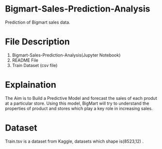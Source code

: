 # Bigmart-Sales-Prediction-Analysis
  Prediction of Bigmart sales data.
  
# File Description
 1) Bigmart-Sales-Prediction-Analysis(Jupyter Notebook)
 2) README File
 3) Train Dataset (csv file)

# Explaination
 The Aim is to Build a Predictive Model and forecast the sales of each produt at a particular store.
Using this model, BigMart will try to understand the properties of product and stores which play a key role in increasing sales.

# Dataset
 Train.tsv is a dataset from Kaggle, datasets which shape is(8523,12) .
